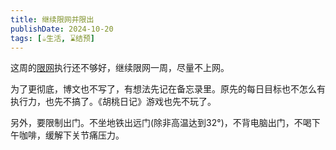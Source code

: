 ```yaml
---
title: 继续限网并限出
publishDate: 2024-10-20
tags: [☕生活, ⌛结预]
---
```


这周的[限网](/xyy/20241014a)执行还不够好，继续限网一周，尽量不上网。

为了更彻底，博文也不写了，有想法先记在备忘录里。原先的每日目标也不怎么有执行力，也先不搞了。《胡桃日记》游戏也先不玩了。

另外，要限制出门。不坐地铁出远门(除非高温达到32°)，不背电脑出门，不喝下午咖啡，缓解下关节痛压力。
